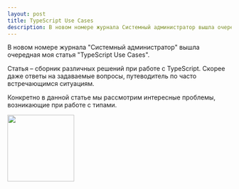 ```yaml
---
layout: post
title: TypeScript Use Cases
description: В новом номере журнала Системный администратор вышла очередная моя статья про особенности работы с TypeScript
---
```


В новом номере журнала "Системный администратор" вышла очередная моя статья "TypeScript Use Cases".

Статья – сборник различных решений при работе с TypeScript. Скорее даже ответы на задаваемые вопросы, путеводитель по часто встречающимся ситуациям.

Конкретно в данной статье мы рассмотрим интересные проблемы, возникающие при работе с типами.

<img src="http://samag.ru/img/upload/edition/1470039988cover07-08(164-165).jpg" style="width:150px">
